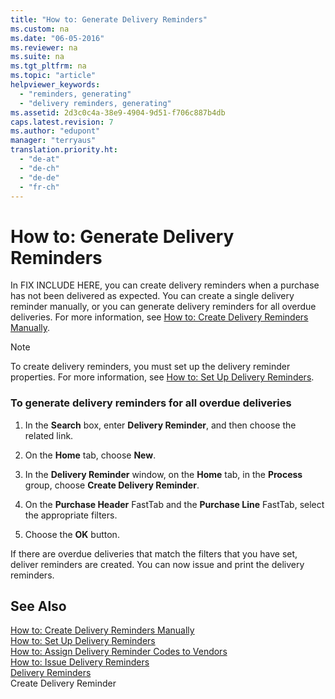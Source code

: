 ```yaml
---
title: "How to: Generate Delivery Reminders"
ms.custom: na
ms.date: "06-05-2016"
ms.reviewer: na
ms.suite: na
ms.tgt_pltfrm: na
ms.topic: "article"
helpviewer_keywords: 
  - "reminders, generating"
  - "delivery reminders, generating"
ms.assetid: 2d3c0c4a-38e9-4904-9d51-f706c887b4db
caps.latest.revision: 7
ms.author: "edupont"
manager: "terryaus"
translation.priority.ht: 
  - "de-at"
  - "de-ch"
  - "de-de"
  - "fr-ch"
---
```

# How to: Generate Delivery Reminders
In FIX INCLUDE HERE<!--[!INCLUDE[navnow](../../ApplicationDesign/includes/navnow_md.md)] -->, you can create delivery reminders when a purchase has not been delivered as expected. You can create a single delivery reminder manually, or you can generate delivery reminders for all overdue deliveries. For more information, see [How to: Create Delivery Reminders Manually](../../LocalFunctionalityForMicrosoftDynamicsNav2016/Austria/how-to-create-delivery-reminders-manually.md).  
  
> [!NOTE]  
>  To create delivery reminders, you must set up the delivery reminder properties. For more information, see [How to: Set Up Delivery Reminders](../../LocalFunctionalityForMicrosoftDynamicsNav2016/Austria/how-to-set-up-delivery-reminders.md).  
  
### To generate delivery reminders for all overdue deliveries  
  
1.  In the **Search** box, enter **Delivery Reminder**, and then choose the related link.  
  
2.  On the **Home** tab, choose **New**.  
  
3.  In the **Delivery Reminder** window, on the **Home** tab, in the **Process** group, choose **Create Delivery Reminder**.  
  
4.  On the **Purchase Header** FastTab and the **Purchase Line** FastTab, select the appropriate filters.  
  
5.  Choose the **OK** button.  
  
 If there are overdue deliveries that match the filters that you have set, deliver reminders are created. You can now issue and print the delivery reminders.  
  
## See Also  
 [How to: Create Delivery Reminders Manually](../../LocalFunctionalityForMicrosoftDynamicsNav2016/Austria/how-to-create-delivery-reminders-manually.md)   
 [How to: Set Up Delivery Reminders](../../LocalFunctionalityForMicrosoftDynamicsNav2016/Austria/how-to-set-up-delivery-reminders.md)   
 [How to: Assign Delivery Reminder Codes to Vendors](../../LocalFunctionalityForMicrosoftDynamicsNav2016/Austria/how-to-assign-delivery-reminder-codes-to-vendors.md)   
 [How to: Issue Delivery Reminders](../../LocalFunctionalityForMicrosoftDynamicsNav2016/Austria/how-to-issue-delivery-reminders.md)   
 [Delivery Reminders](../../LocalFunctionalityForMicrosoftDynamicsNav2016/Austria/delivery-reminders.md)   
 Create Delivery Reminder